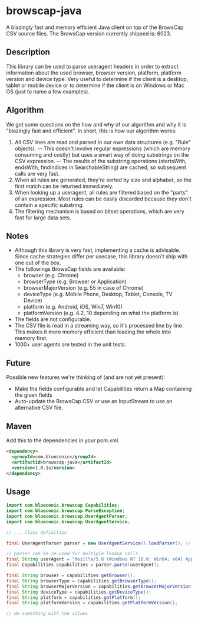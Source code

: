 # browscap-java
A blazingly fast and memory efficient Java client on top of the BrowsCap CSV source files.
The BrowsCap version currently shipped is: 6023.

## Description
This library can be used to parse useragent headers in order to extract information about the used browser, browser version, platform, platform version and device type. Very useful to determine if the client is a desktop, tablet or mobile device or to determine if the client is on Windows or Mac OS (just to name a few examples).

## Algorithm
We got some questions on the how and why of our algorithm and why it is "blazingly fast and efficient".
In short, this is how our algorithm works:

1. All CSV lines are read and parsed in our own data structures (e.g. "Rule" objects). 
-- This doesn't involve regular expressions (which are memory consuming and costly) but uses a smart way of doing substrings on the CSV expression.
-- The results of the substring operations (startsWith, endsWith, findIndices in SearchableString) are cached, so subsequent calls are very fast. 
2. When all rules are generated, they're sorted by size and alphabet, so the first match can be returned immediately.
3. When looking up a useragent, all rules are filtered based on the "parts" of an expression. Most rules can be easily discarded because they don't contain a specific substring.
4. The filtering mechanism is based on bitset operations, which are very fast for large data sets.

## Notes
* Although this library is very fast, implementing a cache is advisable. Since cache strategies differ per usecase, this library doesn't ship with one out of the box.
* The followings BrowsCap fields are available:
  * browser (e.g. Chrome)
  * browserType (e.g. Browser or Application)
  * browserMajorVersion (e.g. 55 in case of Chrome)
  * deviceType (e.g. Mobile Phone, Desktop, Tablet, Console, TV Device)
  * platform (e.g. Android, iOS, Win7, Win10)
  * platformVersion (e.g. 4.2, 10 depending on what the platform is)
* The fields are not configurable.
* The CSV file is read in a streaming way, so it's processed line by line. This makes it more memory efficient than loading the whole into memory first.
* 1000+ user agents are tested in the unit tests.

## Future
Possible new features we're thinking of (and are not yet present):
* Make the fields configurable and let Capabilities return a Map containing the given fields
* Auto-update the BrowsCap CSV or use an InputStream to use an alternative CSV file.

## Maven
Add this to the dependencies in your pom.xml.

```xml
<dependency>
  <groupId>com.blueconic</groupId>
  <artifactId>browscap-java</artifactId>
  <version>1.0.1</version>
</dependency>
```

## Usage
```java
import com.blueconic.browscap.Capabilities;
import com.blueconic.browscap.ParseException;
import com.blueconic.browscap.UserAgentParser;
import com.blueconic.browscap.UserAgentService;

// ... class definition

final UserAgentParser parser = new UserAgentService().loadParser(); // handle IOException and ParseException

// parser can be re-used for multiple lookup calls
final String userAgent = "Mozilla/5.0 (Windows NT 10.0; Win64; x64) AppleWebKit/537.36 (KHTML, like Gecko) Chrome/58.0.3029.81 Safari/537.36";
final Capabilities capabilities = parser.parse(userAgent);

final String browser = capabilities.getBrowser();
final String browserType = capabilities.getBrowserType();
final String browserMajorVersion = capabilities.getBrowserMajorVersion();
final String deviceType = capabilities.getDeviceType();
final String platform = capabilities.getPlatform();
final String platformVersion = capabilities.getPlatformVersion();

// do something with the values

```
